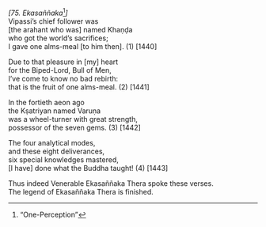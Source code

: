 *\[75. Ekasaññaka*[^1]*\]*  
Vipassi’s chief follower was  
\[the arahant who was\] named Khaṇḍa  
who got the world’s sacrifices;  
I gave one alms-meal \[to him then\]. (1) \[1440\]

Due to that pleasure in \[my\] heart  
for the Biped-Lord, Bull of Men,  
I’ve come to know no bad rebirth:  
that is the fruit of one alms-meal. (2) \[1441\]

In the fortieth aeon ago  
the Kṣatriyan named Varuṇa  
was a wheel-turner with great strength,  
possessor of the seven gems. (3) \[1442\]

The four analytical modes,  
and these eight deliverances,  
six special knowledges mastered,  
\[I have\] done what the Buddha taught! (4) \[1443\]

Thus indeed Venerable Ekasaññaka Thera spoke these verses.  
The legend of Ekasaññaka Thera is finished.  
[^1]: “One-Perception”

